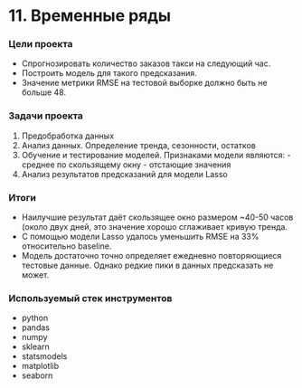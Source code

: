 # 11. Временные ряды

### Цели проекта

- Спрогнозировать количество заказов такси на следующий час.
- Построить модель для такого предсказания.
- Значение метрики RMSE на тестовой выборке должно быть не больше 48.

### Задачи проекта

1. Предобработка данных
2. Анализ данных. Определение тренда, сезонности, остатков
3. Обучение и тестирование моделей.
   Признаками модели являются:
   \- среднее по скользящему окну
   \- отстающие значения
4. Анализ результатов предсказаний для модели Lasso

### Итоги

- Наилучшие результат даёт скользящее окно размером ~40-50 часов (около двух дней, это значение хорошо сглаживает кривую тренда.
- С помощью модели Lasso удалось уменьшить RMSE на 33% относительно baseline.
- Модель достаточно точно определяет ежедневно повторяющиеся тестовые данные. Однако редкие пики в данных предсказать не может.

### Используемый стек инструментов

- python
- pandas
- numpy
- sklearn
- statsmodels
- matplotlib
- seaborn
